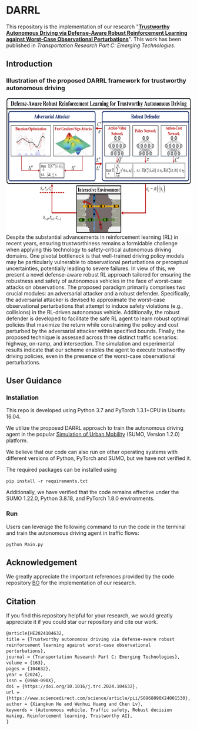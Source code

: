# DARRL
This repository is the implementation of our research "**[Trustworthy Autonomous Driving via Defense-Aware Robust Reinforcement Learning against Worst-Case Observational Perturbations](https://www.researchgate.net/publication/381075887_Trustworthy_autonomous_driving_via_defense-aware_robust_reinforcement_learning_against_worst-case_observational_perturbations)**". This work has been published in *Transportation Research Part C: Emerging Technologies*. 

## Introduction
### Illustration of the proposed DARRL framework for trustworthy autonomous driving
<img src="/framework.png" alt="ENV" width="777" height="366">
Despite the substantial advancements in reinforcement learning (RL) in recent years, ensuring trustworthiness remains a formidable challenge when applying this technology to safety-critical autonomous driving domains. One pivotal bottleneck is that well-trained driving policy models may be particularly vulnerable to observational perturbations or perceptual uncertainties, potentially leading to severe failures. In view of this, we present a novel defense-aware robust RL approach tailored for ensuring the robustness and safety of autonomous vehicles in the face of worst-case attacks on observations. The proposed paradigm primarily comprises two crucial modules: an adversarial attacker and a robust defender. Specifically, the adversarial attacker is devised to approximate the worst-case observational perturbations that attempt to induce safety violations (e.g., collisions) in the RL-driven autonomous vehicle. Additionally, the robust defender is developed to facilitate the safe RL agent to learn robust optimal policies that maximize the return while constraining the policy and cost perturbed by the adversarial attacker within specified bounds. Finally, the proposed technique is assessed across three distinct traffic scenarios: highway, on-ramp, and intersection. The simulation and experimental results indicate that our scheme enables the agent to execute trustworthy driving policies, even in the presence of the worst-case observational perturbations.

## User Guidance
### Installation
This repo is developed using Python 3.7 and PyTorch 1.3.1+CPU in Ubuntu 16.04. 

We utilize the proposed DARRL approach to train the autonomous driving agent in the popular [Simulation of Urban Mobility](https://eclipse.dev/sumo/) (SUMO, Version 1.2.0) platform.

We believe that our code can also run on other operating systems with different versions of Python, PyTorch and SUMO, but we have not verified it.

The required packages can be installed using

	pip install -r requirements.txt

Additionally, we have verified that the code remains effective under the SUMO 1.22.0, Python 3.8.18, and PyTorch 1.8.0 environments.

### Run
 Users can leverage the following command to run the code in the terminal and train the autonomous driving agent in traffic flows:

	python Main.py



## Acknowledgement
We greatly appreciate the important references provided by the code repository [BO](https://github.com/bayesian-optimization/BayesianOptimization) for the implementation of our research.

## Citation
If you find this repository helpful for your research, we would greatly appreciate it if you could star our repository and cite our work.
```
@article{HE2024104632,
title = {Trustworthy autonomous driving via defense-aware robust reinforcement learning against worst-case observational perturbations},
journal = {Transportation Research Part C: Emerging Technologies},
volume = {163},
pages = {104632},
year = {2024},
issn = {0968-090X},
doi = {https://doi.org/10.1016/j.trc.2024.104632},
url = {https://www.sciencedirect.com/science/article/pii/S0968090X24001530},
author = {Xiangkun He and Wenhui Huang and Chen Lv},
keywords = {Autonomous vehicle, Traffic safety, Robust decision making, Reinforcement learning, Trustworthy AI},
}
```
